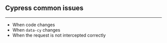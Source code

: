 ## Cypress common issues

---

- When code changes
- When `data-cy` changes
- When the request is not intercepted correctly

